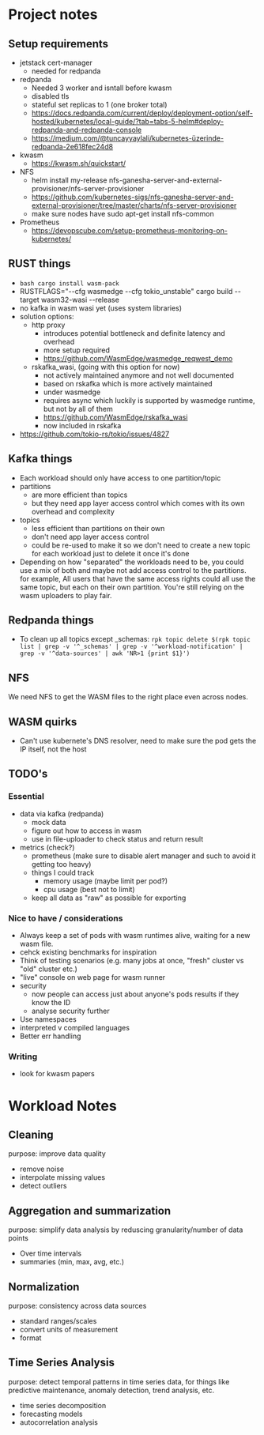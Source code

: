 # Project notes
## Setup requirements
- jetstack cert-manager
    - needed for redpanda
- redpanda 
    - Needed 3 worker and isntall before kwasm
    - disabled tls
    - stateful set replicas to 1 (one broker total)
    - https://docs.redpanda.com/current/deploy/deployment-option/self-hosted/kubernetes/local-guide/?tab=tabs-5-helm#deploy-redpanda-and-redpanda-console
    - https://medium.com/@tuncayyaylali/kubernetes-üzerinde-redpanda-2e618fec24d8
- kwasm 
    - https://kwasm.sh/quickstart/
- NFS
    - helm install my-release nfs-ganesha-server-and-external-provisioner/nfs-server-provisioner
    - https://github.com/kubernetes-sigs/nfs-ganesha-server-and-external-provisioner/tree/master/charts/nfs-server-provisioner
    - make sure nodes have sudo apt-get install nfs-common
- Prometheus
    - https://devopscube.com/setup-prometheus-monitoring-on-kubernetes/

## RUST things
- ```bash cargo install wasm-pack```
- RUSTFLAGS="--cfg wasmedge --cfg tokio_unstable" cargo build --target wasm32-wasi --release    
- no kafka in wasm wasi yet (uses system libraries)
- solution options:
     - http proxy
        - introduces potential bottleneck and definite latency and overhead
        - more setup required
        - https://github.com/WasmEdge/wasmedge_reqwest_demo
     - rskafka_wasi, (going with this option for now)
        - not actively maintained anymore and not well documented
        - based on rskafka which is more actively maintained
        - under wasmedge
        - requires async which luckily is supported by wasmedge runtime, but not by all of them
        - https://github.com/WasmEdge/rskafka_wasi
        - now included in rskafka
- https://github.com/tokio-rs/tokio/issues/4827

## Kafka things
- Each workload should only have access to one partition/topic
- partitions
    - are more efficient than topics
    - but they need app layer access control which comes with its own overhead and complexity
- topics
    - less efficient than partitions on their own
    - don't need app layer access control
    - could be re-used to make it so we don't need to create a new topic for each workload just to delete it once it's done
- Depending on how "separated" the workloads need to be, you could use a mix of both and maybe not add access control to the partitions. for example, All users that have the same access rights could all use the same topic, but each on their own partition. You're still relying on the wasm uploaders to play fair.

## Redpanda things
- To clean up all topics except _schemas: ```rpk topic delete $(rpk topic list | grep -v '^_schemas' | grep -v '^workload-notification' | grep -v '^data-sources' | awk 'NR>1 {print $1}')```

## NFS
We need NFS to get the WASM files to the right place even across nodes.

## WASM quirks
- Can't use kubernete's DNS resolver, need to make sure the pod gets the IP itself, not the host


## TODO's
### Essential
- data via kafka (redpanda)
    - mock data
    - figure out how to access in wasm
    - use in file-uploader to check status and return result
- metrics (check?)
    - prometheus (make sure to disable alert manager and such to avoid it getting too heavy)
    - things I could track
        - memory usage (maybe limit per pod?)
        - cpu usage (best not to limit)
    - keep all data as "raw" as possible for exporting

### Nice to have / considerations
- Always keep a set of pods with wasm runtimes alive, waiting for a new wasm file.
- cehck existing benchmarks for inspiration
- Think of testing scenarios (e.g. many jobs at once, "fresh" cluster vs "old" cluster etc.)
- "live" console on web page for wasm runner
- security
    - now people can access just about anyone's pods results if they know the ID
    - analyse security further
- Use namespaces
- interpreted v compiled languages
- Better err handling

### Writing
- look for kwasm papers

# Workload Notes
## Cleaning
purpose: improve data quality
- remove noise
- interpolate missing values
- detect outliers

## Aggregation and summarization
purpose: simplify data analysis by reduscing granularity/number of data points
- Over time intervals
- summaries (min, max, avg, etc.)

## Normalization
purpose: consistency across data sources
- standard ranges/scales
- convert units of measurement
- format

## Time Series Analysis
purpose: detect temporal patterns in time series data, for things like predictive maintenance, anomaly detection, trend analysis, etc.
- time series decomposition
- forecasting models
- autocorrelation analysis
